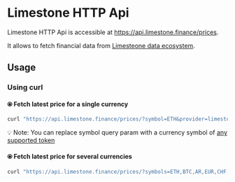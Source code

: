 # Limestone HTTP Api

Limestone HTTP Api is accessible at https://api.limestone.finance/prices.

It allows to fetch financial data from [Limesteone data ecosystem](https://github.com/limestone-finance/limestone/blob/master/README.md).

## Usage

### Using curl

#### ⦿ Fetch latest price for a single currency
```bash
curl "https://api.limestone.finance/prices/?symbol=ETH&provider=limestone&limit=1"
```

💡 Note: You can replace symbol query param with a currency symbol of [any supported token](ALL_SUPPORTED_CURRENCIES.md)

#### ⦿ Fetch latest price for several currencies
```bash
curl "https://api.limestone.finance/prices/?symbols=ETH,BTC,AR,EUR,CHF,BNB&provider=limestone"
```
